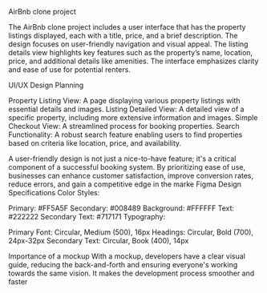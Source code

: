 
AirBnb clone project

The AirBnb clone project includes a user interface that has the property listings displayed, each with a title, price, and a brief description. The design focuses on user-friendly navigation and visual appeal. The listing details view  highlights key features such as the property’s name, location, price, and additional details like amenities. The interface emphasizes clarity and ease of use for potential renters.

UI/UX Design Planning

Property Listing View: A page displaying various property listings with essential details and images.
Listing Detailed View: A detailed view of a specific property, including more extensive information and images.
Simple Checkout View: A streamlined process for booking properties.
Search Functionality: A robust search feature enabling users to find properties based on criteria like location, price, and availability.

A user-friendly design is not just a nice-to-have feature; it's a critical component of a successful booking system. By prioritizing ease of use, businesses can enhance customer satisfaction, improve conversion rates, reduce errors, and gain a competitive edge in the marke
Figma Design Specifications
Color Styles:

Primary: #FF5A5F
Secondary: #008489
Background: #FFFFFF
Text: #222222
Secondary Text: #717171
Typography:

Primary Font: Circular, Medium (500), 16px
Headings: Circular, Bold (700), 24px-32px
Secondary Text: Circular, Book (400), 14px

Importance of a mockup
With a mockup, developers have a clear visual guide, reducing the back-and-forth and ensuring everyone's working towards the same vision. It makes the development process smoother and faster
